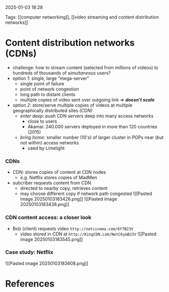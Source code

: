 2025-01-03 18:28


Tags: [[computer networking]], [[video streaming and content distribution networks]]

# Content distribution networks (CDNs)

- challenge: how to stream content (selected from millions of videos) to hundreds of thousands of *simultaneous* users?
- *option 1*: single, large "mega-server"
	-  single point of failure 
	- point of network congestion 
	- long path to distant clients 
	-  multiple copies of video sent over outgoing link
=> ***doesn't scale***
- *option 2*: store/serve multiple copies of videos at multiple geographically distributed sites *(CDN)*
	- *enter deep*: push CDN servers deep into many access networks
		- close to users
		- Akamai: 240.000 servers deployed in more than 120 countries (2015)
	- *bring home*: smaller number (10's) of larger cluster in POPs near (but not within) access networks
		- used by Limelight
### CDNs
- CDN: stores copies of content at CDN nodes
	- e.g. Netflix stores copies of MadMen
- subcriber requests content from CDN
	- directed to nearby copy, retrieves content
	- may choose different copy if network path congested
![[Pasted image 20250103183426.png]]
![[Pasted image 20250103183438.png]]
### CDN content access: a closer look
- Bob (client) requests video `http://netcinema.com/6Y7B23V`
	- video stored in CDN at  `http://KingCDN.com/NetC6y&B23V` 
	![[Pasted image 20250103183545.png]]
### Case study: Netflix
![[Pasted image 20250103183608.png]]
# References
